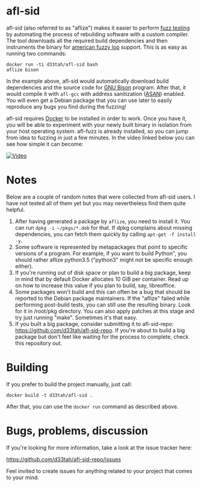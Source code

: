 afl-sid
=======

afl-sid (also referred to as "aflize") makes it easier to perform
[fuzz testing](htts://en.wikipedia.org/wiki/fuzz_testing) by automating the
process of rebuilding software with a custom compiler. The tool downloads all
the required build dependencies and then instruments the binary for
[american fuzzy lop](http://lcamtuf.coredump.cx/afl/) support. This is as easy
as running two commands:

    docker run -ti d33tah/afl-sid bash
    aflize bison

In the example above, afl-sid would automatically download build dependencies
and the source code for [GNU Bison](https://gnu.org/software/bison/) program.
After that, it would compile it with `afl-gcc` with address sanitization
([ASAN](https://en.wikipedia.org/wiki/AddressSanitizer)) enabled. You will
even get a Debian package that you can use later to easily reproduce any bugs
you find during the fuzzing!

afl-sid requires [Docker](https://www.docker.com/) to be installed in order to
work. Once you have it, you will be able to experiment with your newly built
binary in isolation from your host operating system. afl-fuzz is already
installed, so you can jump from idea to fuzzing in just a few minutes. In the
video linked below you can see how simple it can become:

[![Video](https://i.imgur.com/SJ9S66e.png)](https://asciinema.org/a/26623?autoplay=1)

Notes
=====

Below are a couple of random notes that were collected from afl-sid users.
I have not tested all of them yet but you may nevertheless find them quite
helpful.

1. After having generated a package by `aflize`, you need to install it. You
   can run `dpkg -i ~/pkgs/*.deb` for that. If dpkg complains about missing
   dependencies, you can fetch them quickly by calling `apt-get -f install -y`.
2. Some software is represented by metapackages that point to specific versions
   of a program. For example, if you want to build Python", you should rather
   aflize python3.5 ("python3" might not be specific enough either).
3. If you're running out of disk space or plan to build a big package, keep
   in mind that by default Docker allocates 10 GiB per container. Read up on
   how to increase this value if you plan to build, say, libreoffice.
4. Some packages won't build and this can often be a bug that should be
   reported to the Debian package maintainers. If the "aflize" failed while
   performing post-build tests, you can still use the resulting binary. Look
   for it in /root/pkg directory. You can also apply patches at this stage and
   try just running "make". Sometimes it's that easy.
5. If you built a big package, consider submitting it to afl-sid-repo:
   https://github.com/d33tah/afl-sid-repo. If you're about to build a big
   package but don't feel like waiting for the process to complete, check this
   repository out.

Building
========

If you prefer to build the project manually, just call:

    docker build -t d33tah/afl-sid .

After that, you can use the `docker run` command as described above.

Bugs, problems, discussion
==========================

If you're looking for more information, take a look at the issue tracker here:

https://github.com/d33tah/afl-sid-repo/issues

Feel invited to create issues for anything related to your project that comes
to your mind.

